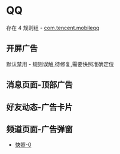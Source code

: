 # QQ

存在 4 规则组 - [com.tencent.mobileqq](/src/apps/com.tencent.mobileqq.ts)

## 开屏广告

默认禁用 - 规则误触,待修复,需要快照准确定位

## 消息页面-顶部广告

## 好友动态-广告卡片

## 频道页面-广告弹窗

- [快照-0](https://gkd-kit.gitee.io/import/12642081)
